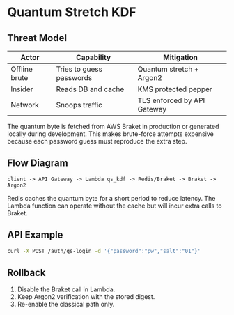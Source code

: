 # Quantum Stretch KDF

## Threat Model

| Actor         | Capability               | Mitigation                  |
| ------------- | ------------------------ | --------------------------- |
| Offline brute | Tries to guess passwords | Quantum stretch + Argon2    |
| Insider       | Reads DB and cache       | KMS protected pepper        |
| Network       | Snoops traffic           | TLS enforced by API Gateway |

The quantum byte is fetched from AWS Braket in production or generated locally
during development. This makes brute-force attempts expensive because each
password guess must reproduce the extra step.

## Flow Diagram

```
client -> API Gateway -> Lambda qs_kdf -> Redis/Braket -> Braket -> Argon2
```

Redis caches the quantum byte for a short period to reduce latency. The Lambda
function can operate without the cache but will incur extra calls to Braket.

## API Example

```bash
curl -X POST /auth/qs-login -d '{"password":"pw","salt":"01"}'
```

## Rollback

1. Disable the Braket call in Lambda.
2. Keep Argon2 verification with the stored digest.
3. Re-enable the classical path only.
